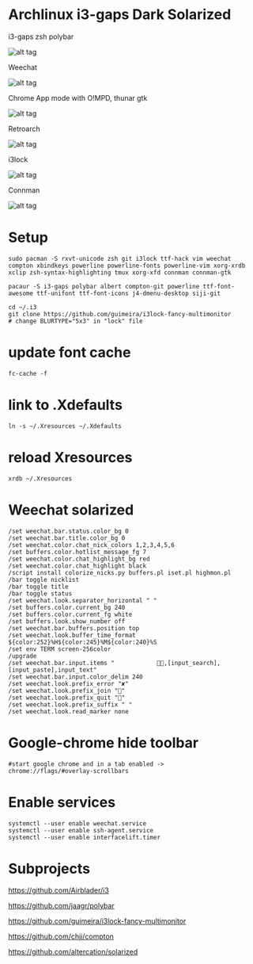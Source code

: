 # Archlinux i3-gaps Dark Solarized

i3-gaps zsh polybar

![alt tag](https://github.com/eoli3n/dotfiles/blob/master/screenshots/i3gaps.png)

Weechat

![alt tag](https://github.com/eoli3n/dotfiles/blob/master/screenshots/weechat.png)

Chrome App mode with O!MPD, thunar gtk

![alt tag](https://github.com/eoli3n/dotfiles/blob/master/screenshots/thunar.png)

Retroarch

![alt tag](https://github.com/eoli3n/dotfiles/blob/master/screenshots/retroarch.png)

i3lock

![alt tag](https://github.com/eoli3n/dotfiles/blob/master/screenshots/i3lock.png)

Connman

![alt tag](https://github.com/eoli3n/dotfiles/blob/master/screenshots/connman.png)

# Setup
    
    sudo pacman -S rxvt-unicode zsh git i3lock ttf-hack vim weechat compton xbindkeys powerline powerline-fonts powerline-vim xorg-xrdb xclip zsh-syntax-highlighting tmux xorg-xfd connman connman-gtk

    pacaur -S i3-gaps polybar albert compton-git powerline ttf-font-awesome ttf-unifont ttf-font-icons j4-dmenu-desktop siji-git

    cd ~/.i3
    git clone https://github.com/guimeira/i3lock-fancy-multimonitor
    # change BLURTYPE="5x3" in "lock" file


# update font cache
    
    fc-cache -f

# link to .Xdefaults
    
    ln -s ~/.Xresources ~/.Xdefaults

# reload Xresources
    
    xrdb ~/.Xresources

# Weechat solarized

    /set weechat.bar.status.color_bg 0
    /set weechat.bar.title.color_bg 0
    /set weechat.color.chat_nick_colors 1,2,3,4,5,6
    /set buffers.color.hotlist_message_fg 7
    /set weechat.color.chat_highlight_bg red
    /set weechat.color.chat_highlight black
    /script install colorize_nicks.py buffers.pl iset.pl highmon.pl
    /bar toggle nicklist
    /bar toggle title
    /bar toggle status
    /set weechat.look.separator_horizontal " "
    /set buffers.color.current_bg 240
    /set buffers.color.current_fg white
    /set buffers.look.show_number off
    /set weechat.bar.buffers.position top
    /set weechat.look.buffer_time_format ${color:252}%H${color:245}%M${color:240}%S
    /set env TERM screen-256color
    /upgrade
    /set weechat.bar.input.items "            ,[input_search],[input_paste],input_text"
    /set weechat.bar.input.color_delim 240
    /set weechat.look.prefix_error "✘"
    /set weechat.look.prefix_join ""
    /set weechat.look.prefix_quit ""
    /set weechat.look.prefix_suffix " "
    /set weechat.look.read_marker none

# Google-chrome hide toolbar

    #start google chrome and in a tab enabled ->
    chrome://flags/#overlay-scrollbars

# Enable services

    systemctl --user enable weechat.service
    systemctl --user enable ssh-agent.service
    systemctl --user enable interfacelift.timer

# Subprojects

https://github.com/Airblader/i3

https://github.com/jaagr/polybar

https://github.com/guimeira/i3lock-fancy-multimonitor

https://github.com/chjj/compton

https://github.com/altercation/solarized
